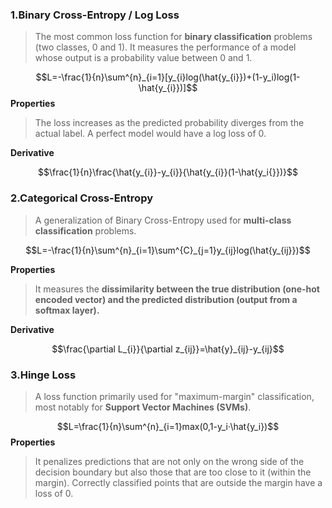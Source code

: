 ### 1.Binary Cross-Entropy / Log Loss

>The most common loss function for **binary classification** problems (two classes, 0 and 1). It measures the performance of a model whose output is a probability value between 0 and 1.

$$L=-\frac{1}{n}\sum^{n}_{i=1}[y_{i}log(\hat{y_{i}})+(1-y_i)log(1-\hat{y_{i}})]$$
**Properties**

>The loss increases as the predicted probability diverges from the actual label. A perfect model would have a log loss of 0.

**Derivative**

$$\frac{1}{n}\frac{\hat{y_{i}}-y_{i}}{\hat{y_{i}}(1-\hat{y_i{}})}$$

### 2.Categorical Cross-Entropy

>A generalization of Binary Cross-Entropy used for **multi-class classification** problems.

$$L=-\frac{1}{n}\sum^{n}_{i=1}\sum^{C}_{j=1}y_{ij}log(\hat{y_{ij}})$$

**Properties**

>It measures the **dissimilarity between the true distribution (one-hot encoded vector) and the predicted distribution (output from a softmax layer).**

**Derivative**

$$\frac{\partial L_{i}}{\partial z_{ij}}=\hat{y}_{ij}-y_{ij}$$

### 3.Hinge Loss

>A loss function primarily used for "maximum-margin" classification, most notably for **Support Vector Machines (SVMs)**.

$$L=\frac{1}{n}\sum^{n}_{i=1}max(0,1-y_i·\hat{y_i})$$
**Properties**

>It penalizes predictions that are not only on the wrong side of the decision boundary but also those that are too close to it (within the margin). Correctly classified points that are outside the margin have a loss of 0.